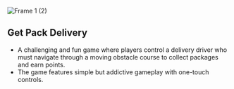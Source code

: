 ![Frame 1 (2)](https://github.com/NguyenDucThuan2209/GetPackDelivery/assets/117156728/04b385c5-6aa3-4176-88ec-3711464a7dcb)

## Get Pack Delivery
* A challenging and fun game where players control a delivery driver who must navigate through a moving obstacle course to collect packages and earn points. 
* The game features simple but addictive gameplay with one-touch controls.
